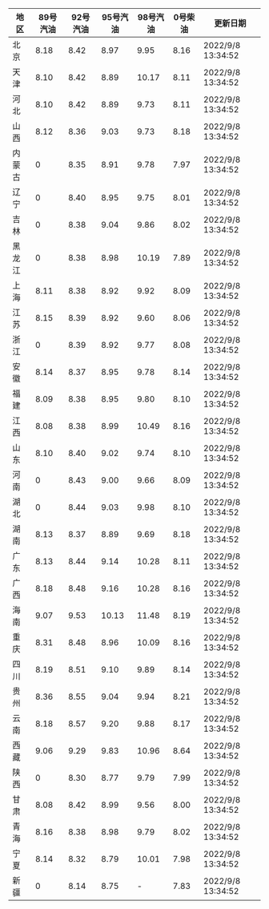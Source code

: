 | 地区 | 89号汽油 | 92号汽油 | 95号汽油 | 98号汽油 | 0号柴油 | 更新日期 |
| --- | --- | --- | --- | --- | --- | --- |
| 北京 | 8.18 | 8.42 | 8.97 | 9.95 | 8.16 | 2022/9/8 13:34:52 |
| 天津 | 8.10 | 8.42 | 8.89 | 10.17 | 8.11 | 2022/9/8 13:34:52 |
| 河北 | 8.10 | 8.42 | 8.89 | 9.73 | 8.11 | 2022/9/8 13:34:52 |
| 山西 | 8.12 | 8.36 | 9.03 | 9.73 | 8.18 | 2022/9/8 13:34:52 |
| 内蒙古 | 0 | 8.35 | 8.91 | 9.78 | 7.97 | 2022/9/8 13:34:52 |
| 辽宁 | 0 | 8.40 | 8.95 | 9.75 | 8.01 | 2022/9/8 13:34:52 |
| 吉林 | 0 | 8.38 | 9.04 | 9.86 | 8.02 | 2022/9/8 13:34:52 |
| 黑龙江 | 0 | 8.38 | 8.98 | 10.19 | 7.89 | 2022/9/8 13:34:52 |
| 上海 | 8.11 | 8.38 | 8.92 | 9.92 | 8.09 | 2022/9/8 13:34:52 |
| 江苏 | 8.15 | 8.39 | 8.92 | 9.60 | 8.06 | 2022/9/8 13:34:52 |
| 浙江 | 0 | 8.39 | 8.92 | 9.77 | 8.08 | 2022/9/8 13:34:52 |
| 安徽 | 8.14 | 8.37 | 8.95 | 9.78 | 8.14 | 2022/9/8 13:34:52 |
| 福建 | 8.09 | 8.38 | 8.95 | 9.80 | 8.10 | 2022/9/8 13:34:52 |
| 江西 | 8.08 | 8.38 | 8.99 | 10.49 | 8.16 | 2022/9/8 13:34:52 |
| 山东 | 8.10 | 8.40 | 9.02 | 9.74 | 8.10 | 2022/9/8 13:34:52 |
| 河南 | 0 | 8.43 | 9.00 | 9.66 | 8.09 | 2022/9/8 13:34:52 |
| 湖北 | 0 | 8.44 | 9.03 | 9.98 | 8.10 | 2022/9/8 13:34:52 |
| 湖南 | 8.13 | 8.37 | 8.89 | 9.69 | 8.18 | 2022/9/8 13:34:52 |
| 广东 | 8.13 | 8.44 | 9.14 | 10.28 | 8.11 | 2022/9/8 13:34:52 |
| 广西 | 8.18 | 8.48 | 9.16 | 10.28 | 8.16 | 2022/9/8 13:34:52 |
| 海南 | 9.07 | 9.53 | 10.13 | 11.48 | 8.19 | 2022/9/8 13:34:52 |
| 重庆 | 8.31 | 8.48 | 8.96 | 10.09 | 8.16 | 2022/9/8 13:34:52 |
| 四川 | 8.19 | 8.51 | 9.10 | 9.89 | 8.14 | 2022/9/8 13:34:52 |
| 贵州 | 8.36 | 8.55 | 9.04 | 9.94 | 8.21 | 2022/9/8 13:34:52 |
| 云南 | 8.18 | 8.57 | 9.20 | 9.88 | 8.17 | 2022/9/8 13:34:52 |
| 西藏 | 9.06 | 9.29 | 9.83 | 10.96 | 8.64 | 2022/9/8 13:34:52 |
| 陕西 | 0 | 8.30 | 8.77 | 9.79 | 7.99 | 2022/9/8 13:34:52 |
| 甘肃 | 8.08 | 8.42 | 8.99 | 9.56 | 8.00 | 2022/9/8 13:34:52 |
| 青海 | 8.16 | 8.38 | 8.98 | 9.79 | 8.02 | 2022/9/8 13:34:52 |
| 宁夏 | 8.14 | 8.32 | 8.79 | 10.01 | 7.98 | 2022/9/8 13:34:52 |
| 新疆 | 0 | 8.14 | 8.75 | - | 7.83 | 2022/9/8 13:34:52 |
